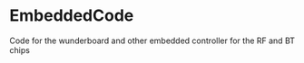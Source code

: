EmbeddedCode
============

Code for the wunderboard and other embedded controller for the RF and BT chips